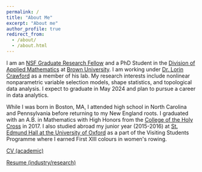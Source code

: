 ```yaml
---
permalink: /
title: "About Me"
excerpt: "About me"
author_profile: true
redirect_from: 
  - /about/
  - /about.html
---
```

I am an [NSF Graduate Research Fellow](https://www.nsfgrfp.org/) and a PhD Student in the [Division of Applied Mathematics](https://appliedmath.brown.edu/) at [Brown University](https://www.brown.edu/). I am working under [Dr. Lorin Crawford](http://www.lcrawlab.com/) as a member of his lab. My research interests include nonlinear nonparametric variable selection models, shape statistics, and topological data analysis. I expect to graduate in May 2024 and plan to pursue a career in data analytics.

While I was born in Boston, MA, I attended high school in North Carolina and Pennsylvania before returning to my New England roots. I graduated with an A.B. in Mathematics with High Honors from the [College of the Holy Cross](https://www.holycross.edu/) in 2017. I also studied abroad my junior year (2015-2016) at [St. Edmund Hall at the University of Oxford](https://www.seh.ox.ac.uk/study/visiting-students) as a part of the Visiting Students Programme where I earned First XIII colours in women's rowing. 

[CV (academic)](https://etwinn.github.io/files/AcademicCV2023.pdf)

[Resume (industry/research)](https://etwinn.github.io/files/Resume2023.pdf)
